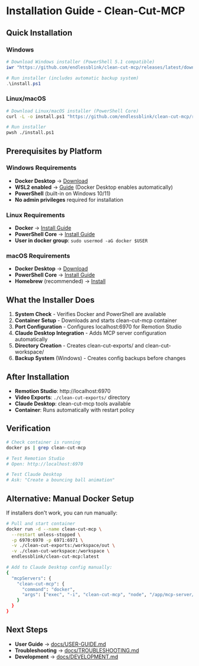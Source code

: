 # Installation Guide - Clean-Cut-MCP

## Quick Installation

### Windows
```powershell
# Download Windows installer (PowerShell 5.1 compatible)
iwr "https://github.com/endlessblink/clean-cut-mcp/releases/latest/download/install-windows.ps1" -o "install.ps1"

# Run installer (includes automatic backup system)
.\install.ps1
```

### Linux/macOS
```bash
# Download Linux/macOS installer (PowerShell Core)
curl -L -o install.ps1 "https://github.com/endlessblink/clean-cut-mcp/releases/latest/download/install.ps1"

# Run installer
pwsh ./install.ps1
```

## Prerequisites by Platform

### Windows Requirements
- **Docker Desktop** → [Download](https://www.docker.com/products/docker-desktop/)
- **WSL2 enabled** → [Guide](https://docs.microsoft.com/en-us/windows/wsl/install) (Docker Desktop enables automatically)
- **PowerShell** (built-in on Windows 10/11)
- **No admin privileges** required for installation

### Linux Requirements
- **Docker** → [Install Guide](https://docs.docker.com/engine/install/)
- **PowerShell Core** → [Install Guide](https://docs.microsoft.com/en-us/powershell/scripting/install/installing-powershell-on-linux)
- **User in docker group**: `sudo usermod -aG docker $USER`

### macOS Requirements
- **Docker Desktop** → [Download](https://www.docker.com/products/docker-desktop/)
- **PowerShell Core** → [Install Guide](https://docs.microsoft.com/en-us/powershell/scripting/install/installing-powershell-on-macos)
- **Homebrew** (recommended) → [Install](https://brew.sh/)

## What the Installer Does

1. **System Check** - Verifies Docker and PowerShell are available
2. **Container Setup** - Downloads and starts clean-cut-mcp container
3. **Port Configuration** - Configures localhost:6970 for Remotion Studio
4. **Claude Desktop Integration** - Adds MCP server configuration automatically
5. **Directory Creation** - Creates clean-cut-exports/ and clean-cut-workspace/
6. **Backup System** (Windows) - Creates config backups before changes

## After Installation

- **Remotion Studio**: http://localhost:6970
- **Video Exports**: `./clean-cut-exports/` directory
- **Claude Desktop**: clean-cut-mcp tools available
- **Container**: Runs automatically with restart policy

## Verification

```bash
# Check container is running
docker ps | grep clean-cut-mcp

# Test Remotion Studio
# Open: http://localhost:6970

# Test Claude Desktop
# Ask: "Create a bouncing ball animation"
```

## Alternative: Manual Docker Setup

If installers don't work, you can run manually:

```bash
# Pull and start container
docker run -d --name clean-cut-mcp \
  --restart unless-stopped \
  -p 6970:6970 -p 6971:6971 \
  -v ./clean-cut-exports:/workspace/out \
  -v ./clean-cut-workspace:/workspace \
  endlessblink/clean-cut-mcp:latest

# Add to Claude Desktop config manually:
{
  "mcpServers": {
    "clean-cut-mcp": {
      "command": "docker",
      "args": ["exec", "-i", "clean-cut-mcp", "node", "/app/mcp-server/dist/clean-stdio-server.js"]
    }
  }
}
```

## Next Steps

- **User Guide** → [docs/USER-GUIDE.md](USER-GUIDE.md)
- **Troubleshooting** → [docs/TROUBLESHOOTING.md](TROUBLESHOOTING.md)
- **Development** → [docs/DEVELOPMENT.md](DEVELOPMENT.md)
